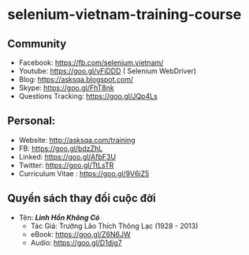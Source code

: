 # selenium-vietnam-training-course

## Community

  * Facebook: https://fb.com/selenium.vietnam/
  * Youtube:  https://goo.gl/vFiDDD ( Selenium WebDriver)
  * Blog: https://asksqa.blogspot.com/
  * Skype: https://goo.gl/FhT8nk
  * Questions Tracking: https://goo.gl/JQp4Ls

## Personal:
  * Website: http://asksqa.com/training
  * FB: https://goo.gl/bdzZhL
  * Linked: https://goo.gl/AfbF3U
  * Twitter: https://goo.gl/TtLsTR
  * Curriculum Vitae : https://goo.gl/9V6iZ5
  
## Quyển sách thay đổi cuộc đời
  * Tên: _**Linh Hồn Không Có**_
    * Tác Giả: Trưởng Lão Thích Thông Lạc (1928 - 2013)
    * eBook: https://goo.gl/Z6N6JW
    * Audio: https://goo.gl/D1djg7

